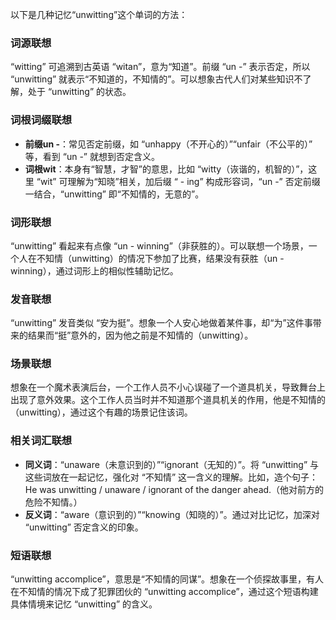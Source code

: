 以下是几种记忆“unwitting”这个单词的方法：

### 词源联想
“witting” 可追溯到古英语 “witan”，意为“知道”。前缀 “un -” 表示否定，所以 “unwitting” 就表示“不知道的，不知情的”。可以想象古代人们对某些知识不了解，处于 “unwitting” 的状态。

### 词根词缀联想
 - **前缀un -**：常见否定前缀，如 “unhappy（不开心的）”“unfair（不公平的）” 等，看到 “un -” 就想到否定含义。
 - **词根wit**：本身有“智慧，才智”的意思，比如 “witty（诙谐的，机智的）”，这里 “wit” 可理解为“知晓”相关，加后缀 “ - ing” 构成形容词，“un -” 否定前缀一结合，“unwitting” 即“不知情的，无意的”。

### 词形联想
“unwitting” 看起来有点像 “un - winning”（非获胜的）。可以联想一个场景，一个人在不知情（unwitting）的情况下参加了比赛，结果没有获胜（un - winning），通过词形上的相似性辅助记忆。

### 发音联想
“unwitting” 发音类似 “安为挺”。想象一个人安心地做着某件事，却“为”这件事带来的结果而“挺”意外的，因为他之前是不知情的（unwitting）。

### 场景联想
想象在一个魔术表演后台，一个工作人员不小心误碰了一个道具机关，导致舞台上出现了意外效果。这个工作人员当时并不知道那个道具机关的作用，他是不知情的（unwitting），通过这个有趣的场景记住该词。

### 相关词汇联想
 - **同义词**：“unaware（未意识到的）”“ignorant（无知的）”。将 “unwitting” 与这些词放在一起记忆，强化对 “不知情” 这一含义的理解。比如，造个句子：He was unwitting / unaware / ignorant of the danger ahead.（他对前方的危险不知情。）
 - **反义词**：“aware（意识到的）”“knowing（知晓的）”。通过对比记忆，加深对 “unwitting” 否定含义的印象。

### 短语联想
“unwitting accomplice”，意思是“不知情的同谋”。想象在一个侦探故事里，有人在不知情的情况下成了犯罪团伙的 “unwitting accomplice”，通过这个短语构建具体情境来记忆 “unwitting” 的含义。 